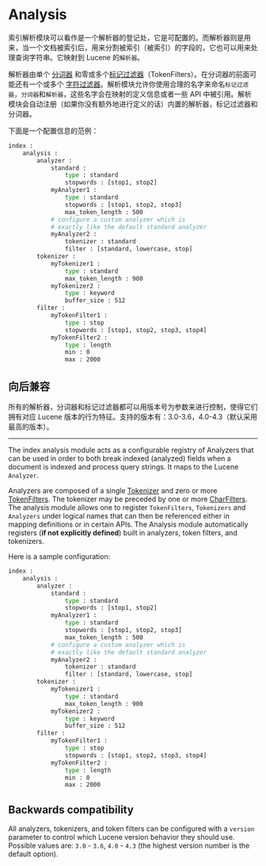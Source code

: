 # Analysis

索引解析模块可以看作是一个解析器的登记处，它是可配置的。而解析器则是用来，当一个文档被索引后，用来分割被索引（被索引）的字段的，它也可以用来处理查询字符串。它映射到 Lucene 的`解析器`。

解析器由单个 [分词器](https://www.gitbook.com/book/scsundefined/elasticsearch-reference-cn/edit#) 和零或多个[标记过滤器](https://www.gitbook.com/book/scsundefined/elasticsearch-reference-cn/edit#)（TokenFilters）。在分词器的前面可能还有一个或多个 [字符过滤器](https://www.gitbook.com/book/scsundefined/elasticsearch-reference-cn/edit#)。解析模块允许你使用合理的名字来命名`标记过滤器`，`分词器`和`解析器`，这些名字会在映射的定义信息或者一些 API 中被引用。解析模块会自动注册（如果你没有额外地进行定义的话）内置的解析器，标记过滤器和分词器。

下面是一个配置信息的范例：

```bash
index :
    analysis :
        analyzer :
            standard :
                type : standard
                stopwords : [stop1, stop2]
            myAnalyzer1 :
                type : standard
                stopwords : [stop1, stop2, stop3]
                max_token_length : 500
            # configure a custom analyzer which is
            # exactly like the default standard analyzer
            myAnalyzer2 :
                tokenizer : standard
                filter : [standard, lowercase, stop]
        tokenizer :
            myTokenizer1 :
                type : standard
                max_token_length : 900
            myTokenizer2 :
                type : keyword
                buffer_size : 512
        filter :
            myTokenFilter1 :
                type : stop
                stopwords : [stop1, stop2, stop3, stop4]
            myTokenFilter2 :
                type : length
                min : 0
                max : 2000
```

## 向后兼容

所有的解析器，分词器和标记过滤器都可以用版本号为参数来进行控制，使得它们拥有对应 Lucene 版本的行为特征。支持的版本有：3.0-3.6，4.0-4.3（默认采用最高的版本）。

***

The index analysis module acts as a configurable registry of Analyzers that can be used in order to both break indexed (analyzed) fields when a document is indexed and process query strings. It maps to the Lucene `Analyzer`.

Analyzers are composed of a single [Tokenizer](https://www.elastic.co/guide/en/elasticsearch/reference/current/analysis-tokenizers.html) and zero or more [TokenFilters](https://www.elastic.co/guide/en/elasticsearch/reference/current/analysis-tokenizers.html). The tokenizer may be preceded by one or more [CharFilters](https://www.elastic.co/guide/en/elasticsearch/reference/current/analysis-charfilters.html). The analysis module allows one to register `TokenFilters`, `Tokenizers` and `Analyzers` under logical names that can then be referenced either in mapping definitions or in certain APIs. The Analysis module automatically registers (**if not explicitly defined**) built in analyzers, token filters, and tokenizers.

Here is a sample configuration:

```bash
index :
    analysis :
        analyzer :
            standard :
                type : standard
                stopwords : [stop1, stop2]
            myAnalyzer1 :
                type : standard
                stopwords : [stop1, stop2, stop3]
                max_token_length : 500
            # configure a custom analyzer which is
            # exactly like the default standard analyzer
            myAnalyzer2 :
                tokenizer : standard
                filter : [standard, lowercase, stop]
        tokenizer :
            myTokenizer1 :
                type : standard
                max_token_length : 900
            myTokenizer2 :
                type : keyword
                buffer_size : 512
        filter :
            myTokenFilter1 :
                type : stop
                stopwords : [stop1, stop2, stop3, stop4]
            myTokenFilter2 :
                type : length
                min : 0
                max : 2000
```

## Backwards compatibility

All analyzers, tokenizers, and token filters can be configured with a `version` parameter to control which Lucene version behavior they should use. Possible values are: `3.0` - `3.6`, `4.0` - `4.3` (the highest version number is the default option).